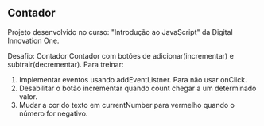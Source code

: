 ## Contador

Projeto desenvolvido no curso: "Introdução ao JavaScript" da Digital Innovation One. 

Desafio: Contador
Contador com botões de adicionar(incrementar) e subtrair(decrementar). 
Para treinar:

1) Implementar eventos usando addEventListner. Para não usar onClick.
2) Desabilitar o botão incrementar quando count chegar a um determinado valor.
3) Mudar a cor do texto em currentNumber para vermelho quando o número for negativo.
